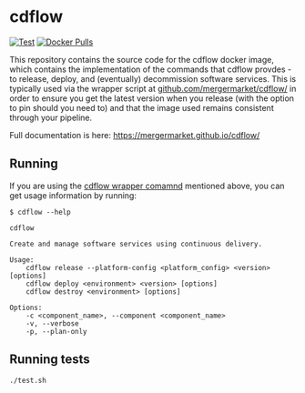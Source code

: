 # cdflow

[![Test](https://github.com/mergermarket/cdflow-commands/actions/workflows/test.yml/badge.svg)](https://github.com/mergermarket/cdflow-commands/actions/workflows/test.yml)
[![Docker Pulls](https://img.shields.io/docker/pulls/mergermarket/cdflow-commands.svg)](https://hub.docker.com/r/mergermarket/cdflow-commands)

This repository contains the source code for the cdflow docker image, which contains the implementation of the commands that cdflow provdes - to release, deploy, and (eventually) decommission software services. This is typically used via the wrapper script at [github.com/mergermarket/cdflow/](https://github.com/mergermarket/cdflow/) in order to ensure you get the latest version when you release (with the option to pin should you need to) and that the image used remains consistent through your pipeline.

Full documentation is here: https://mergermarket.github.io/cdflow/

## Running

If you are using the [cdflow wrapper comamnd](https://github.com/mergermarket/cdflow/) mentioned above, you can get usage information by running:

```
$ cdflow --help

cdflow

Create and manage software services using continuous delivery.

Usage:
    cdflow release --platform-config <platform_config> <version> [options]
    cdflow deploy <environment> <version> [options]
    cdflow destroy <environment> [options]

Options:
    -c <component_name>, --component <component_name>
    -v, --verbose
    -p, --plan-only
```

## Running tests

```
./test.sh
```
